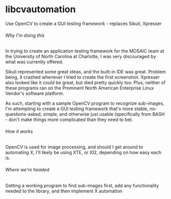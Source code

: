 libcvautomation
============

Use OpenCV to create a GUI testing framework - replaces Sikuli, Xpresser

###### Why I'm doing this ######
In trying to create an application testing framework for the MOSAIC team at the University of North Carolina at Charlotte, I was very discouraged by what was currently offered.  

Sikuli represented some great ideas, and the built-in IDE was great. Problem being, it crashed whenever I tried to create the first screenshot. Xpresser also looked like it could be great, but died pretty quickly too. Plus, neither of these programs ran on the Prominent North American Enterprise Linux Vendor's software platform.  

As such, starting with a sample OpenCV program to recognize sub-images, I'm attempting to create a GUI testing framework that's more stable, no-questions-asked, simple, and otherwise just usable (specifically from BASH - don't make things more complicated than they need to be).  

###### How it works ######
OpenCV is used for image processing, and should I get around to automating X, I'll likely be using XTE, or XI2, depending on how easy each is.

###### Where we're headed #######
Getting a working program to find sub-images first, add any functionality needed to the library, and then implement X automation
